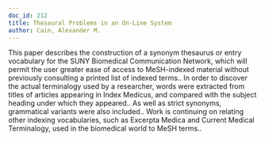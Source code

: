 ```yaml
---
doc_id: 212
title: Thesaural Problems in an On-Line System
author: Cain, Alexander M.
---
```


This paper describes the construction of a synonym thesaurus or entry 
vocabulary for the SUNY Biomedical Communication Network, which will permit
the user greater ease of access to MeSH-indexed material without previously
consulting a printed list of indexed terms.. In order to discover the actual
terminalogy used by a researcher, words were extracted from titles of articles
appearing in Index Medicus, and compared with the subject heading under which
they appeared.. As well as strict synonyms, grammatical variants were also 
included.. Work is continuing on relating other indexing vocabularies, such as
Excerpta Medica and Current Medical Terminalogy, used in the biomedical world 
to MeSH terms..
